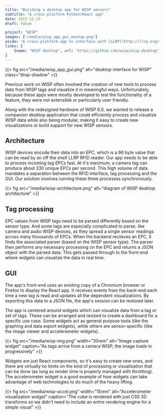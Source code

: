 ```yaml
---
title: "Building a desktop app for WISP sensors"
subtitle: "A cross-platform Python/React app"
date: 2022-12-15
draft: false

project: "WISP"
images: ["/media/wisp_app_gui_mockup.png"]
aside: "A cross-platform app to interface with [LLRP](http://llrp.org/) RFID readers to display data from WISP tags."
links: [
    {name: "WISP desktop", url: "https://github.com/wisp/wisp-desktop", icon: github},
]
---
```


{{< fig src="/media/wisp_app_gui.png" alt="desktop interface for WISP" class="drop-shadow" >}}

Previous work on WISP often involved the creation of new tools to process data from WISP tags and visualize it in meaningful ways. Unfortunately, because these apps were mostly developed to test the functionality of a feature, they were not extensible or particularly user friendly.

Along with the redesigned hardware of WISP 6.0, we wanted to release a companion desktop application that could efficiently process and visualize WISP data while also being modular, making it easy to create new visualizations or build support for new WISP sensors.

## Architecture

WISP devices encode their data into an EPC, which is a 96 byte value that can be read by an off the shelf LLRP RFID reader. Our app needs to be able to process incoming tag EPCs fast. At it's maximum, a camera tag can produce about 330 unique EPCs per second. This high volume of data mandates a separation between the RFID interface, tag processing and the GUI. Our solution involves running these three processes synchronously.

{{< fig src="/media/wisp-architecture.png" alt="diagram of WISP desktop architecture" >}}

## Tag processing

EPC values from WISP tags need to be parsed differently based on the sensor type. And some tags are especially complicated to parse, like camera and audio WISP devices, as they spread a single sensor readings across many thousands of EPCs. When the backend reciieves an EPC, it finds the associated parser (based on the WISP sensor type). The parser then performs any necessary processing on the EPC and returns a JSON object with the parsed data. This gets passed through to the front-end where widgets can visualize the data in real time.

## GUI

The app's front-end uses an existing copy of a Chromium browser or Firefox to display the React app. It receives events from the back-end each time a new tag is read and updates all the dependent visualizations. By exporting this data to a JSON file, the app's session can be restored later.

The app is centered around widgets which can visualize data from a tag or set of tags. These can be arranged and resized to create a dashboard for a specific use case. Some widgets act as general purpose tools (like the graphing and data export widgets), while others are sensor-specific (like the image viewer and accelerometer widgets).

{{< fig src="/media/wisp-img.png" width="30rem" alt="Image capture widget" caption="As tags arrive from a camera WISP, the image loads in progressively" >}}

Widgets are just React components, so it's easy to create new ones, and there are virtually no limits on the kind of processing or visualization that can be done (as long as render time is properly managed with throttling). The accelerometer widget is a good example of how widgets can take advantage of web technologies to do much of the heavy lifting.

{{< fig src="/media/wisp-accel.png" width="15rem" alt="Accelerometer visualization widget" caption="The cube is rendered with just CSS 3D transforms so we didn't need to include an entire rendering engine for a simple visual" >}}